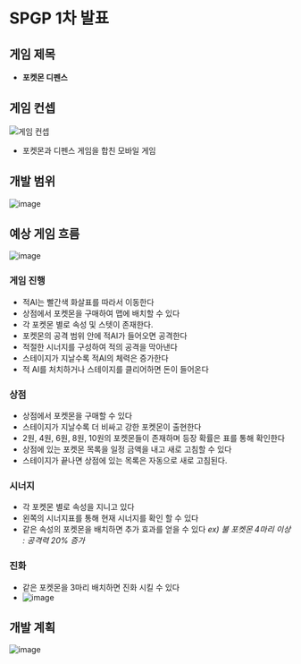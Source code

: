 # SPGP 1차 발표

## 게임 제목
- **포켓몬 디펜스**

## 게임 컨셉
![게임 컨셉](https://user-images.githubusercontent.com/70653452/160658340-f106ce23-7b9a-4800-9542-7e951733ad66.PNG)
- 포켓몬과 디펜스 게임을 합친 모바일 게임

## 개발 범위
![image](https://user-images.githubusercontent.com/70653452/160665220-6553afd7-b379-4bee-a6d6-314c79a5cde6.png)

## 예상 게임 흐름
![image](https://user-images.githubusercontent.com/70653452/160665406-9b5d11f6-461e-469f-9d24-c619a40a8436.png)

### 게임 진행
- 적AI는 빨간색 화살표를 따라서 이동한다
- 상점에서 포켓몬을 구매하여 맵에 배치할 수 있다
- 각 포켓몬 별로 속성 및 스텟이 존재한다.
- 포켓몬의 공격 범위 안에 적AI가 들어오면 공격한다
- 적절한 시너지를 구성하여 적의 공격을 막아낸다
- 스테이지가 지날수록 적AI의 체력은 증가한다
- 적 AI를 처치하거나 스테이지를 클리어하면 돈이 들어온다

### 상점
- 상점에서 포켓몬을 구매할 수 있다
- 스테이지가 지날수록 더 비싸고 강한 포켓몬이 출현한다
- 2원, 4원, 6원, 8원, 10원의 포켓몬들이 존재하며 등장 확률은 표를 통해 확인한다
- 상점에 있는 포켓몬 목록을 일정 금액을 내고 새로 고침할 수 있다
- 스테이지가 끝나면 상점에 있는 목록은 자동으로 새로 고침된다.

### 시너지
- 각 포켓몬 별로 속성을 지니고 있다
- 왼쪽의 시너지표를 통해 현재 시너지를 확인 할 수 있다
- 같은 속성의 포켓몬을 배치하면 추가 효과를 얻을 수 있다 *ex) 불 포켓몬 4마리 이상 : 공격력 20% 증가*

### 진화
- 같은 포켓몬을 3마리 배치하면 진화 시킬 수 있다
- ![image](https://user-images.githubusercontent.com/70653452/160663722-0d5c05ba-be9f-4b29-89be-92e9f1fb1742.png)

## 개발 계획
![image](https://user-images.githubusercontent.com/70653452/160665289-78130448-59b6-401c-91fd-e8a0c7e7e3e7.png)
